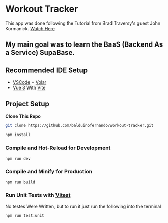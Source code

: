 # Workout Tracker

This app was done following the Tutorial from Brad Traversy's guest John Kormanick. [Watch Here](https://www.youtube.com/watch?v=3tF0fGkd4ho)

## My main goal was to learn the BaaS (Backend As a Service)  **SupaBase**. 

## Recommended IDE Setup

- [VSCode](https://code.visualstudio.com/) + [Volar](https://marketplace.visualstudio.com/items?itemName=Vue.volar)
- [Vue 3](https://vuejs.org/) With [Vite](https://vitejs.dev/)

## Project Setup

**Clone This Repo**

``` sh
git clone https://github.com/balduinofernando/workout-tracker.git
```

```sh
npm install
```

### Compile and Hot-Reload for Development

```sh
npm run dev
```

### Compile and Minify for Production

```sh
npm run build
```

### Run Unit Tests with [Vitest](https://vitest.dev/)

No testes Were Written, but to run it just run the following into the terminal 

```sh
npm run test:unit
```
